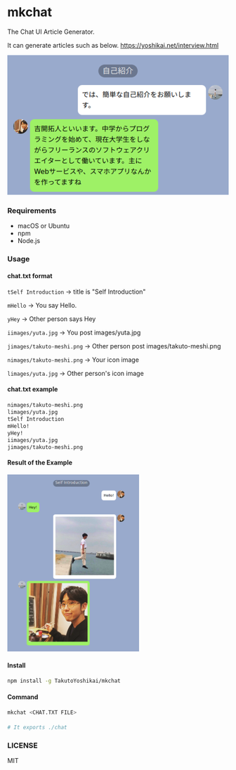# mkchat
The Chat UI Article Generator.

It can generate articles such as below.
https://yoshikai.net/interview.html

![Takuto Yoshikai's Profile](https://github.com/TakutoYoshikai/chat-profile/blob/master/cover.png)

### Requirements
* macOS or Ubuntu
* npm 
* Node.js

### Usage
#### chat.txt format
`tSelf Introduction` -> title is "Self Introduction"

`mHello` -> You say Hello.

`yHey` -> Other person says Hey

`iimages/yuta.jpg` -> You post images/yuta.jpg

`jimages/takuto-meshi.png` -> Other person post images/takuto-meshi.png

`nimages/takuto-meshi.png` -> Your icon image

`limages/yuta.jpg` -> Other person's icon image

#### chat.txt example
```
nimages/takuto-meshi.png
limages/yuta.jpg
tSelf Introduction
mHello!
yHey!
iimages/yuta.jpg
jimages/takuto-meshi.png
```

#### Result of the Example

<img src="./result.png" width="300">


#### Install
```bash
npm install -g TakutoYoshikai/mkchat
```

#### Command
```bash
mkchat <CHAT.TXT FILE>

# It exports ./chat 
```

### LICENSE
MIT
